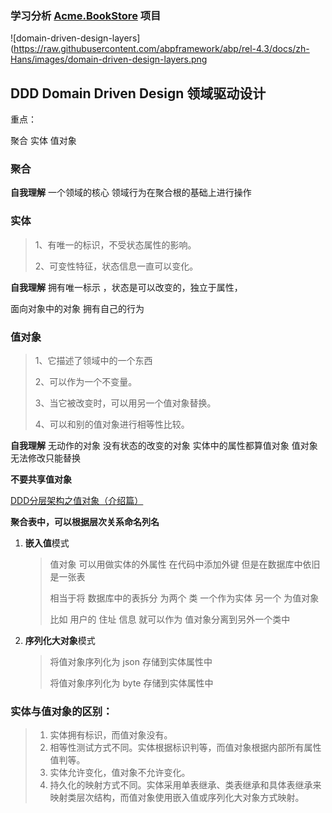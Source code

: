 ### 学习分析   [Acme.BookStore](https://docs.abp.io/zh-Hans/abp/latest/Tutorials/Part-1?UI=MVC&DB=EF)   项目



![domain-driven-design-layers](https://raw.githubusercontent.com/abpframework/abp/rel-4.3/docs/zh-Hans/images/domain-driven-design-layers.png

## DDD  Domain Driven Design   领域驱动设计

重点：

聚合  实体   值对象

### 聚合 

**自我理解** 一个领域的核心 领域行为在聚合根的基础上进行操作

###  

### 实体

> 1、有唯一的标识，不受状态属性的影响。
>
> 2、可变性特征，状态信息一直可以变化。

**自我理解** 	 拥有唯一标示 ，状态是可以改变的，独立于属性，

面向对象中的对象  拥有自己的行为

### 值对象

> 1、它描述了领域中的一个东西
>
> 2、可以作为一个不变量。
>
> 3、当它被改变时，可以用另一个值对象替换。
>
> 4、可以和别的值对象进行相等性比较。

**自我理解**  无动作的对象 没有状态的改变的对象   实体中的属性都算值对象  值对象无法修改只能替换

**不要共享值对象**  

[DDD分层架构之值对象（介绍篇）](https://www.cnblogs.com/Leo_wl/p/4122147.html)

**聚合表中，可以根据层次关系命名列名**

1. **嵌入值**模式

   > 值对象  可以用做实体的外属性    在代码中添加外键  但是在数据库中依旧是一张表    
   >
   > 相当于将  数据库中的表拆分 为两个 类    一个作为实体  另一个 为值对象  
   >
   > 比如    用户的  住址 信息 就可以作为 值对象分离到另外一个类中 

2. **序列化大对象**模式

   > 将值对象序列化为 json 存储到实体属性中   
   >
   > 将值对象序列化为 byte 存储到实体属性中   





### 实体与值对象的区别：

> 1. 实体拥有标识，而值对象没有。
> 2. 相等性测试方式不同。实体根据标识判等，而值对象根据内部所有属性值判等。
> 3. 实体允许变化，值对象不允许变化。
> 4. 持久化的映射方式不同。实体采用单表继承、类表继承和具体表继承来映射类层次结构，而值对象使用嵌入值或序列化大对象方式映射。
